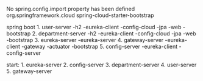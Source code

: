 No spring.config.import property has been defined
<dependency>
    <groupId>org.springframework.cloud</groupId>
    <artifactId>spring-cloud-starter-bootstrap</artifactId>
</dependency>


spring boot
    1. user-server
        -h2
        -eureka-client
        -config-cloud
        -jpa
        -web
        -bootstrap
    2. department-server
        -h2
        -eureka-client
        -config-cloud
        -jpa
        -web
        -bootstrap
    3. eureka-server
        -eureka-server
    4. gateway-server
        -eureka-client
        -gateway
        -actuator
        -bootstrap
    5. config-server
        -eureka-client
        -config-server


start:
    1. eureka-server
    2. config-server
    3. department-server
    4. user-server
    5. gateway-server



